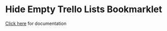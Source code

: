 # Hide Empty Trello Lists Bookmarklet

[Click here](https://baincd.github.io/bookmarklet-hide-empty-trello-lists) for documentation
